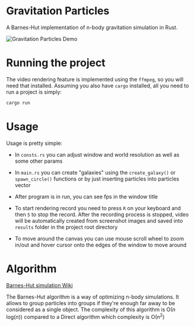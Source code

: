# Gravitation Particles

A Barnes-Hut implementation of n-body gravitation simulation in Rust.

![Gravitation Particles Demo](https://github.com/BaGreal2/gravitation-particles/blob/main/1.gif?raw=true)

# Running the project

The video rendering feature is implemented using the `ffmpeg`, so you will need that installed. Assuming you also have `cargo` installed, all you need to run a project is simply:

```bash
cargo run
```

# Usage

Usage is pretty simple:

- In `consts.rs` you can adjust window and world resolution as well as some other params

- In `main.rs` you can create "galaxies" using the `create_galaxy()` or `spawn_circle()` functions or by just inserting particles into particles vector

- After program is in run, you can see fps in the window title

- To start rendering record you need to press `R` on your keyboard and then `S` to stop the record. After the recording process is stopped, video will be automatically created from screenshot images and saved into `results` folder in the project root directory

- To move around the canvas you can use mouse scroll wheel to zoom in/out and hover cursor onto the edges of the window to move around

# Algorithm

[Barnes-Hut simulation Wiki](https://en.wikipedia.org/wiki/Barnes%E2%80%93Hut_simulation)

The Barnes-Hut algorithm is a way of optimizing n-body simulations. It allows to group particles into groups if they're enough far away to be considered as a single object. The complexity of this algorithm is O(_n_ log(_n_)) compared to a Direct algorithm which complexity is O(_n_<sup>2</sup>)
